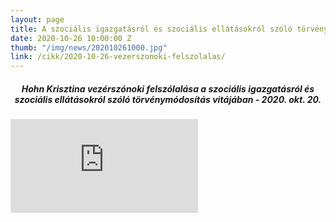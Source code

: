 ```yaml
---
layout: page
title: A szociális igazgatásról és szociális ellátásokról szóló törvénymódosítás
date: 2020-10-26 10:00:00 Z
thumb: "/img/news/202010261000.jpg"
link: /cikk/2020-10-26-vezerszonoki-felszolalas/
---
```

<h5 style="text-align: center;">Hohn Krisztina vezérszónoki felszólalása a szociális igazgatásról és szociális ellátásokról szóló törvénymódosítás vitájában - 2020. okt. 20.</h5>
<div class="container-yt">
  <iframe class="responsive-iframe-yt" src="https://www.youtube.com/embed/4O_qnv7Msw4" frameborder="0" allowfullscreen>><iframe>
</div>
